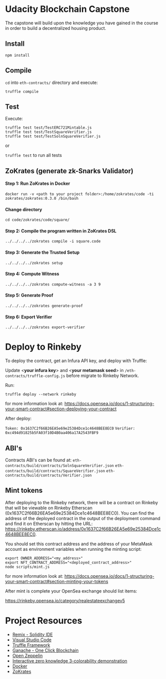 # Udacity Blockchain Capstone

The capstone will build upon the knowledge you have gained in the course in order to build a decentralized housing product. 

## Install

`npm install`

## Compile

`cd` into `eth-contracts/` directory and execute:

`truffle compile`

## Test

Execute:

`truffle test test/TestERC721Mintable.js`  
`truffle test test/TestSquareVerifier.js`  
`truffle test test/TestSolnSquareVerifier.js`  

or 

`truffle test` to run all tests 


## ZoKrates (generate zk-Snarks Validator)

#### Step 1: Run ZoKrates in Docker
``` 
docker run -v <path to your project folder>:/home/zokrates/code -ti zokrates/zokrates:0.3.0 /bin/bash
```

#### Change directory
``` 
cd code/zokrates/code/square/
``` 

#### Step 2: Compile the program written in ZoKrates DSL
``` 
../../../../zokrates compile -i square.code
``` 

#### Step 3: Generate the Trusted Setup
``` 
../../../../zokrates setup
```

#### Step 4: Compute Witness
``` 
../../../../zokrates compute-witness -a 3 9
```

#### Step 5: Generate Proof
```
../../../../zokrates generate-proof
```

#### Step 6: Export Verifier
```  
../../../../zokrates export-verifier
```

# Deploy to Rinkeby

To deploy the contract, get an Infura API key, and deploy with Truffle:

Update <**your infura key**> and <**your metamask seed**> in 
`/eth-contracts/truffle-config.js` before migrate to Rinkeby Network. 

Run:

`truffle deploy --network rinkeby`

for more information look at: https://docs.opensea.io/docs/1-structuring-your-smart-contract#section-deploying-your-contract

After deploy:

`Token: 0x1637C2f66B26EA5e69e25384Dce1c4648BEE8EC0`
`Verifier:  0xc494d91825b5FA03f10D4B0aa406a17A2543FBF9`

## ABI's 

Contracts ABI's can be found at:
`eth-contracts/build/contracts/SolnSquareVerifier.json`
`eth-contracts/build/contracts/SquareVerifier.json`
`eth-contracts/build/contracts/Verifier.json`

## Mint tokens

After deploying to the Rinkeby network, there will be a contract on Rinkeby that will be viewable on Rinkeby Etherscan (0x1637C2f66B26EA5e69e25384Dce1c4648BEE8EC0). You can find the address of the deployed contract in the output of the deployment command and find it on Etherscan by hitting the URL: https://rinkeby.etherscan.io/address/0x1637C2f66B26EA5e69e25384Dce1c4648BEE8EC0.

 You should set this contract address and the address of your MetaMask account as environment variables when running the minting script:

```
export OWNER_ADDRESS="<my_address>"
export NFT_CONTRACT_ADDRESS="<deployed_contract_address>"
node scripts/mint.js
```

for more information look at: https://docs.opensea.io/docs/1-structuring-your-smart-contract#section-minting-your-tokens

After mint is complete your OpenSea exchange should list items:

https://rinkeby.opensea.io/category/realestateexchangev5

# Project Resources

* [Remix - Solidity IDE](https://remix.ethereum.org/)
* [Visual Studio Code](https://code.visualstudio.com/)
* [Truffle Framework](https://truffleframework.com/)
* [Ganache - One Click Blockchain](https://truffleframework.com/ganache)
* [Open Zeppelin ](https://openzeppelin.org/)
* [Interactive zero knowledge 3-colorability demonstration](http://web.mit.edu/~ezyang/Public/graph/svg.html)
* [Docker](https://docs.docker.com/install/)
* [ZoKrates](https://github.com/Zokrates/ZoKrates)

